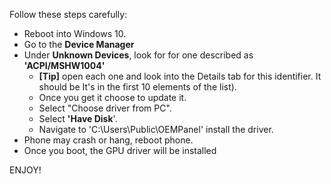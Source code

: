 ﻿Follow these steps carefully:
- Reboot into Windows 10.
- Go to the **Device Manager**
- Under **Unknown Devices**, look for for one described as **'ACPI/MSHW1004'** 
  - **[Tip]** open each one and look into the Details tab for this identifier. It should be It's in the first 10 elements of the list). 
  - Once you get it choose to update it. 
  - Select "Choose driver from PC". 
  - Select **'Have Disk**'.  
  - Navigate to 'C:\Users\Public\OEMPanel' install the driver.
- Phone may crash or hang, reboot phone.
- Once you boot, the GPU driver will be installed

ENJOY!